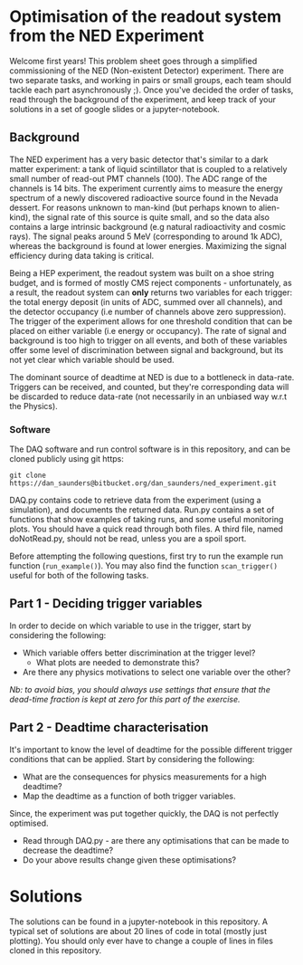 # Optimisation of the readout system from the NED Experiment

Welcome first years! This problem sheet goes through a simplified commissioning of the NED (Non-existent Detector) experiment. There are two separate tasks, and working in pairs or small groups, each team should tackle each part asynchronously ;). Once you've decided the order of tasks, read through the background of the experiment, and keep track of your solutions in a set of google slides or a jupyter-notebook.

## Background
The NED experiment has a very basic detector that's similar to a dark matter experiment: a tank of liquid scintillator that is coupled to a relatively small number of read-out PMT channels (100). The ADC range of the channels is 14 bits. The experiment currently aims to measure the energy spectrum of a newly discovered radioactive source found in the Nevada dessert. For reasons unknown to man-kind (but perhaps known to alien-kind), the signal rate of this source is quite small, and so the data also contains a large intrinsic background (e.g natural radioactivity and cosmic rays). The signal peaks around 5 MeV (corresponding to around 1k ADC), whereas the background is found at lower energies. Maximizing the signal efficiency during data taking is critical. 

Being a HEP experiment, the readout system was built on a shoe string budget, and is formed of mostly CMS reject components  - unfortunately, as a result, the readout system can **only** returns two variables for each trigger: the total energy deposit (in units of ADC, summed over all channels), and the detector occupancy (i.e number of channels above zero suppression). The trigger of the experiment allows for one threshold condition that can be placed on either variable (i.e energy or occupancy). The rate of signal and background is too high to trigger on all events, and both of these variables offer some level of discrimination between signal and background, but its not yet clear which variable should be used. 

The dominant source of deadtime at NED is due to a bottleneck in data-rate. Triggers can be received, and counted, but they're corresponding data will be discarded to reduce data-rate (not necessarily in an unbiased way w.r.t the Physics). 

### Software

The DAQ software and run control software is in this repository, and can be cloned publicly using git https:

```git clone https://dan_saunders@bitbucket.org/dan_saunders/ned_experiment.git```

DAQ.py contains code to retrieve data from the experiment (using a simulation), and documents the returned data. Run.py contains a set of functions that show examples of taking runs, and some useful monitoring plots. You should have a quick read through both files. A third file, named doNotRead.py, should not be read, unless you are a spoil sport. 

Before attempting the following questions, first try to run the example run function (```run_example()```). You may also find the function ```scan_trigger()``` useful for both of the following tasks. 

## Part 1 - Deciding trigger variables

In order to decide on which variable to use in the trigger, start by considering the following:

* Which variable offers better discrimination at the trigger level? 
    * What plots are needed to demonstrate this? 
* Are there any physics motivations to select one variable over the other?

*Nb: to avoid bias, you should always use settings that ensure that the dead-time fraction is kept at zero for this part of the exercise.* 

## Part 2 - Deadtime characterisation

It's important to know the level of deadtime for the possible different trigger conditions that can be applied. Start by considering the following:

* What are the consequences for physics measurements for a high deadtime? 
* Map the deadtime as a function of both trigger variables.

Since, the experiment was put together quickly, the DAQ is not perfectly optimised. 

* Read through DAQ.py - are there any optimisations that can be made to decrease the deadtime? 
* Do your above results change given these optimisations?

# Solutions

The solutions can be found in a jupyter-notebook in this repository. A typical set of solutions are about 20 lines of code in total (mostly just plotting). You should only ever have to change a couple of lines in files cloned in this repository.